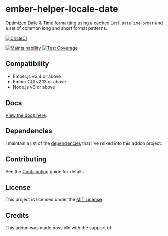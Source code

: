 # ember-helper-locale-date

Optimized Date & Time formatting using a cached `Intl.DateTimeFormat` and a set of common long
and short format patterns.

[![CircleCI](https://circleci.com/gh/cybertooth-io/ember-helper-locale-date.svg?style=svg)](https://circleci.com/gh/cybertooth-io/ember-helper-locale-date)

[![Maintainability](https://api.codeclimate.com/v1/badges/d445288f952e667488c5/maintainability)](https://codeclimate.com/github/cybertooth-io/ember-helper-locale-date/maintainability)
[![Test Coverage](https://api.codeclimate.com/v1/badges/d445288f952e667488c5/test_coverage)](https://codeclimate.com/github/cybertooth-io/ember-helper-locale-date/test_coverage)

<!--
![ember-lts-2.4](https://img.shields.io/badge/ember--try-ember--lts--2.4-brightgreen.svg)
![ember-lts-2.8](https://img.shields.io/badge/ember--try-ember--lts--2.8-brightgreen.svg)
![ember-lts-2.12](https://img.shields.io/badge/ember--try-ember--lts--2.12-brightgreen.svg)
![ember-lts-2.16](https://img.shields.io/badge/ember--try-ember--lts--2.16-brightgreen.svg)
![ember-lts-2.18](https://img.shields.io/badge/ember--try-ember--lts--2.18-brightgreen.svg)

![ember-lts-3.4](https://img.shields.io/badge/ember--try-ember--lts--3.4-brightgreen.svg)
![ember-lts-3.8](https://img.shields.io/badge/ember--try-ember--lts--3.8-brightgreen.svg)
-->

## Compatibility

* Ember.js v3.4 or above
* Ember CLI v2.13 or above
* Node.js v8 or above

## Docs

[View the docs here](https://cybertooth-io.github.io/ember-helper-locale-date/).

## Dependencies

I maintain a list of the [dependencies](DEPENDENCIES.md) that I've mixed into this addon project.

## Contributing

See the [Contributing](CONTRIBUTING.md) guide for details.

## License

This project is licensed under the [MIT License](LICENSE.md).

## Credits

This addon was made possible with the support of:

<!--
1. [Algolia's autocomplete.js](https://github.com/algolia/autocomplete.js)
1. [Ember Data](https://github.com/emberjs/data)
1. [EmberMap's ember-data-storefront](https://github.com/embermap/ember-data-storefront)
-->
